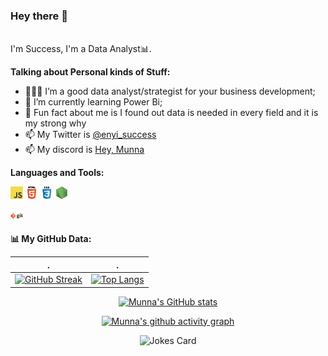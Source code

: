 
### Hey there 👋

<br />
I'm Success, I'm a Data Analyst📊.



**Talking about Personal kinds of Stuff:**

- 👨🏽‍💻 I’m a good data analyst/strategist for your business development;
- 🌱 I’m currently learning Power Bi; 
- 💬 Fun fact about me is I found out data is needed in every field and it is my strong why
- 📫 My Twitter is [@enyi_success](https://twitter.com/enyi_success)
- 📫 My discord is [Hey, Munna](https://discord.com/users/Munna20#4311)


**Languages and Tools:**  

<code><img height="20" src="https://raw.githubusercontent.com/github/explore/80688e429a7d4ef2fca1e82350fe8e3517d3494d/topics/javascript/javascript.png"></code>
<code><img height="20" src="https://raw.githubusercontent.com/github/explore/80688e429a7d4ef2fca1e82350fe8e3517d3494d/topics/html/html.png"></code>
<code><img height="20" src="https://raw.githubusercontent.com/github/explore/80688e429a7d4ef2fca1e82350fe8e3517d3494d/topics/css/css.png"></code>
<code><img height="20" src="https://raw.githubusercontent.com/github/explore/80688e429a7d4ef2fca1e82350fe8e3517d3494d/topics/nodejs/nodejs.png"></code>
<!-- <code><img height="20" src="https://raw.githubusercontent.com/github/explore/80688e429a7d4ef2fca1e82350fe8e3517d3494d/topics/gitHub/github.png"></code> -->
<code><img height="20" src="https://raw.githubusercontent.com/github/explore/80688e429a7d4ef2fca1e82350fe8e3517d3494d/topics/git/git.png"></code>



 **📊 My GitHub Data:**

|                                                                                                            .                                                                                                            |                                                                             .                                                                             |
| :---------------------------------------------------------------------------------------------------------------------------------------------------------------------------------------------------------------------: | :-------------------------------------------------------------------------------------------------------------------------------------------------------: |
| [![GitHub Streak](https://github-readme-streak-stats.herokuapp.com?user=Munnachienyi&theme=cobalt&hide_border=true&date_format=M%20j%5B%2C%20Y%5D&fire=DD0000&ring=DD2727&currStreakNum=00DD3DC2&background=000000)](#!) | [![Top Langs](https://github-readme-stats.vercel.app/api/top-langs/?username=Munnachienyi&layout=compact&theme=vision-friendly-dark&hide_border=true)](#!) |

<div id="github_stats" align="center">
 
[![Munna's GitHub stats](https://github-readme-stats.vercel.app/api?username=Munnachienyi&count_private=true&show_icons=true&theme=radical&hide_border=true)](#!)

 [![Munna's github activity graph](https://github-activity-graph-oopa.herokuapp.com/graph?username=Munnachienyi&theme=redical&hide_border=true)](#!)

 ![Jokes Card](https://readme-jokes.vercel.app/api?theme=redical&hide_border=true)

</div>
